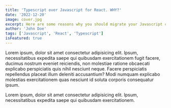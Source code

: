 ```yaml
---
title: 'Typescript over Javascript for React. WHY?'
date: '2022-12-20'
image: cover.jpg
excerpt: Here are some reasons why you should migrate your Javascript code into Typescript.
author: 'John Doe'
tags: ['Javascript', 'React', 'Typescript']
isFeatured: true
---
```


Lorem ipsum, dolor sit amet consectetur adipisicing elit. Ipsum, necessitatibus expedita saepe qui quibusdam exercitationem fugit facere, ducimus nostrum eveniet reiciendis, non molestiae ratione obcaecati explicabo perspiciatis quis nihil nesciunt neque. Facere perspiciatis repellendus placeat illum deleniti accusantium? Modi numquam explicabo molestias exercitationem quas nesciunt id soluta corporis consequatur ipsum.

Lorem ipsum, dolor sit amet consectetur adipisicing elit. Ipsum, necessitatibus expedita saepe qui quibusdam exercitationem.
